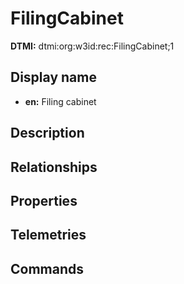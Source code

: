 # FilingCabinet
**DTMI:** dtmi:org:w3id:rec:FilingCabinet;1
## Display name
- **en:** Filing cabinet
## Description
## Relationships
## Properties
## Telemetries
## Commands
